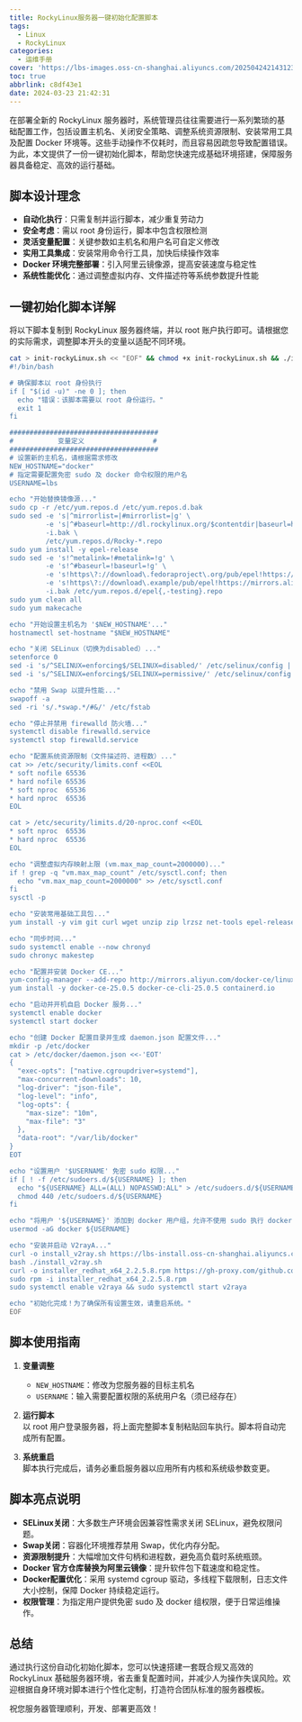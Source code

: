 ```yaml
---
title: RockyLinux服务器一键初始化配置脚本
tags:
  - Linux
  - RockyLinux
categories:
  - 运维手册
cover: 'https://lbs-images.oss-cn-shanghai.aliyuncs.com/202504242143123.png'
toc: true
abbrlink: c8df43e1
date: 2024-03-23 21:42:31
---
```


在部署全新的 RockyLinux 服务器时，系统管理员往往需要进行一系列繁琐的基础配置工作，包括设置主机名、关闭安全策略、调整系统资源限制、安装常用工具及配置 Docker 环境等。这些手动操作不仅耗时，而且容易因疏忽导致配置错误。为此，本文提供了一份一键初始化脚本，帮助您快速完成基础环境搭建，保障服务器具备稳定、高效的运行基础。

<!-- more -->

## 脚本设计理念

- **自动化执行**：只需复制并运行脚本，减少重复劳动力
- **安全考虑**：需以 root 身份运行，脚本中包含权限检测
- **灵活变量配置**：关键参数如主机名和用户名可自定义修改
- **实用工具集成**：安装常用命令行工具，加快后续操作效率
- **Docker 环境完整部署**：引入阿里云镜像源，提高安装速度与稳定性
- **系统性能优化**：通过调整虚拟内存、文件描述符等系统参数提升性能

## 一键初始化脚本详解

将以下脚本复制到 RockyLinux 服务器终端，并以 root 账户执行即可。请根据您的实际需求，调整脚本开头的变量以适配不同环境。

```bash
cat > init-rockyLinux.sh << "EOF" && chmod +x init-rockyLinux.sh && ./init-rockyLinux.sh
#!/bin/bash

# 确保脚本以 root 身份执行
if [ "$(id -u)" -ne 0 ]; then
  echo "错误：该脚本需要以 root 身份运行。"
  exit 1
fi

#####################################
#           变量定义                 #
#####################################
# 设置新的主机名，请根据需求修改
NEW_HOSTNAME="docker"
# 指定需要配置免密 sudo 及 docker 命令权限的用户名
USERNAME=lbs

echo "开始替换镜像源..."
sudo cp -r /etc/yum.repos.d /etc/yum.repos.d.bak
sudo sed -e 's|^mirrorlist=|#mirrorlist=|g' \
         -e 's|^#baseurl=http://dl.rockylinux.org/$contentdir|baseurl=https://mirrors.aliyun.com/rockylinux|g' \
         -i.bak \
         /etc/yum.repos.d/Rocky-*.repo
sudo yum install -y epel-release
sudo sed -e 's!^metalink=!#metalink=!g' \
         -e 's!^#baseurl=!baseurl=!g' \
         -e 's!https\?://download\.fedoraproject\.org/pub/epel!https://mirrors.aliyun.com/epel!g' \
         -e 's!https\?://download\.example/pub/epel!https://mirrors.aliyun.com/epel!g' \
         -i.bak /etc/yum.repos.d/epel{,-testing}.repo
sudo yum clean all
sudo yum makecache

echo "开始设置主机名为 '$NEW_HOSTNAME'..."
hostnamectl set-hostname "$NEW_HOSTNAME"

echo "关闭 SELinux（切换为disabled）..."
setenforce 0
sed -i 's/^SELINUX=enforcing$/SELINUX=disabled/' /etc/selinux/config || \
sed -i 's/^SELINUX=enforcing$/SELINUX=permissive/' /etc/selinux/config

echo "禁用 Swap 以提升性能..."
swapoff -a
sed -ri 's/.*swap.*/#&/' /etc/fstab

echo "停止并禁用 firewalld 防火墙..."
systemctl disable firewalld.service
systemctl stop firewalld.service

echo "配置系统资源限制（文件描述符、进程数）..."
cat >> /etc/security/limits.conf <<EOL
* soft nofile 65536
* hard nofile 65536
* soft nproc  65536
* hard nproc  65536
EOL

cat > /etc/security/limits.d/20-nproc.conf <<EOL
* soft nproc  65536
* hard nproc  65536
EOL

echo "调整虚拟内存映射上限 (vm.max_map_count=2000000)..."
if ! grep -q "vm.max_map_count" /etc/sysctl.conf; then
  echo "vm.max_map_count=2000000" >> /etc/sysctl.conf
fi
sysctl -p

echo "安装常用基础工具包..."
yum install -y vim git curl wget unzip zip lrzsz net-tools epel-release tree gcc automake autoconf libtool make openssl yum-utils device-mapper-persistent-data lvm2 chrony

echo "同步时间..."
sudo systemctl enable --now chronyd
sudo chronyc makestep

echo "配置并安装 Docker CE..."
yum-config-manager --add-repo http://mirrors.aliyun.com/docker-ce/linux/centos/docker-ce.repo
yum install -y docker-ce-25.0.5 docker-ce-cli-25.0.5 containerd.io

echo "启动并开机自启 Docker 服务..."
systemctl enable docker
systemctl start docker

echo "创建 Docker 配置目录并生成 daemon.json 配置文件..."
mkdir -p /etc/docker
cat > /etc/docker/daemon.json <<-'EOT'
{
  "exec-opts": ["native.cgroupdriver=systemd"],
  "max-concurrent-downloads": 10,
  "log-driver": "json-file",
  "log-level": "info",
  "log-opts": {
    "max-size": "10m",
    "max-file": "3"
  },
  "data-root": "/var/lib/docker"
}
EOT

echo "设置用户 '$USERNAME' 免密 sudo 权限..."
if [ ! -f /etc/sudoers.d/${USERNAME} ]; then
  echo "${USERNAME} ALL=(ALL) NOPASSWD:ALL" > /etc/sudoers.d/${USERNAME}
  chmod 440 /etc/sudoers.d/${USERNAME}
fi

echo "将用户 '${USERNAME}' 添加到 docker 用户组，允许不使用 sudo 执行 docker 命令..."
usermod -aG docker ${USERNAME}

echo "安装并启动 V2rayA..."
curl -o install_v2ray.sh https://lbs-install.oss-cn-shanghai.aliyuncs.com/v2raya/install_v2ray.sh
bash ./install_v2ray.sh
curl -o installer_redhat_x64_2.2.5.8.rpm https://gh-proxy.com/github.com/v2rayA/v2rayA/releases/download/v2.2.5.8/installer_redhat_x64_2.2.5.8.rpm
sudo rpm -i installer_redhat_x64_2.2.5.8.rpm
sudo systemctl enable v2raya && sudo systemctl start v2raya

echo "初始化完成！为了确保所有设置生效，请重启系统。"
EOF
```

## 脚本使用指南

1. **变量调整**
    * `NEW_HOSTNAME`：修改为您服务器的目标主机名
    * `USERNAME`：输入需要配置权限的系统用户名（须已经存在）

2. **运行脚本**  
   以 root 用户登录服务器，将上面完整脚本复制粘贴回车执行。脚本将自动完成所有配置。

3. **系统重启**  
   脚本执行完成后，请务必重启服务器以应用所有内核和系统级参数变更。

## 脚本亮点说明

- **SELinux关闭**：大多数生产环境会因兼容性需求关闭 SELinux，避免权限问题。
- **Swap关闭**：容器化环境推荐禁用 Swap，优化内存分配。
- **资源限制提升**：大幅增加文件句柄和进程数，避免高负载时系统瓶颈。
- **Docker 官方仓库替换为阿里云镜像**：提升软件包下载速度和稳定性。
- **Docker配置优化**：采用 systemd cgroup 驱动，多线程下载限制，日志文件大小控制，保障 Docker 持续稳定运行。
- **权限管理**：为指定用户提供免密 sudo 及 docker 组权限，便于日常运维操作。

## 总结

通过执行这份自动化初始化脚本，您可以快速搭建一套既合规又高效的 RockyLinux 基础服务器环境，省去重复配置时间，并减少人为操作失误风险。欢迎根据自身环境对脚本进行个性化定制，打造符合团队标准的服务器模板。

祝您服务器管理顺利，开发、部署更高效！